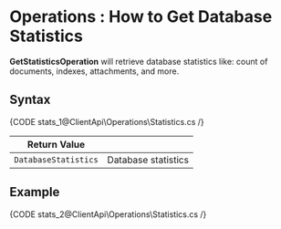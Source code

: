 ﻿# Operations : How to Get Database Statistics

**GetStatisticsOperation** will retrieve database statistics like: count of documents, indexes, attachments, and more.

## Syntax

{CODE stats_1@ClientApi\Operations\Statistics.cs /}

| Return Value | |
| ------------- | ----- |
| `DatabaseStatistics` | Database statistics |

## Example

{CODE stats_2@ClientApi\Operations\Statistics.cs /}
